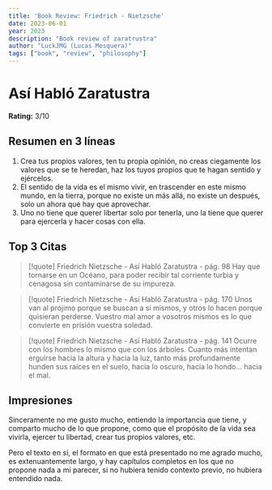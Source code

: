 ```yaml
---
title: 'Book Review: Friedrich - Nietzsche'
date: 2023-06-01
year: 2023
description: "Book review of zaratrustra"
author: "LuckJMG (Lucas Mosquera)" 
tags: ["book", "review", "philosophy"]
---
```


# Así Habló Zaratustra

**Rating:** 3/10

## Resumen en 3 líneas

1. Crea tus propios valores, ten tu propia opinión, no creas ciegamente los valores que se te heredan, haz los tuyos propios que te hagan sentido y ejércelos.
2. El sentido de la vida es el mismo vivir, en trascender en este mismo mundo, en la tierra, porque no existe un más allá, no existe un después, solo un ahora que hay que aprovechar.
3. Uno no tiene que querer libertar solo por tenerla, uno la tiene que querer para ejercerla y hacer cosas con ella. 

## Top 3 Citas

> [!quote] Friedrich Nietzsche - Así Habló Zaratustra - pág. 98
> Hay que tornarse en un Océano, para poder recibir tal corriente turbia y cenagosa sin contaminarse de su impureza.

> [!quote] Friedrich Nietzsche - Así Habló Zaratustra - pág. 170
> Unos van al prójimo porque se buscan a sí mismos, y otros lo hacen porque quisieran perderse. Vuestro mal amor a vosotros mismos es lo que convierte en prisión vuestra soledad.

> [!quote] Friedrich Nietzsche - Así Habló Zaratustra - pág. 141
> Ocurre con los hombres lo mismo que con los árboles. Cuanto más intentan erguirse hacia la altura y hacia la luz, tanto más profundamente hunden sus raíces en el suelo, hacia lo oscuro, hacia lo hondo... hacia el mal.

## Impresiones

Sinceramente no me gusto mucho, entiendo la importancia que tiene, y comparto mucho de lo que propone, como que el propósito de la vida sea vivirla, ejercer tu libertad, crear tus propios valores, etc.

Pero el texto en si, el formato en que está presentado no me agrado mucho, es extenuantemente largo, y hay capítulos completos en los que no propone nada a mi parecer, si no hubiera tenido contexto previo, no hubiera entendido nada.
